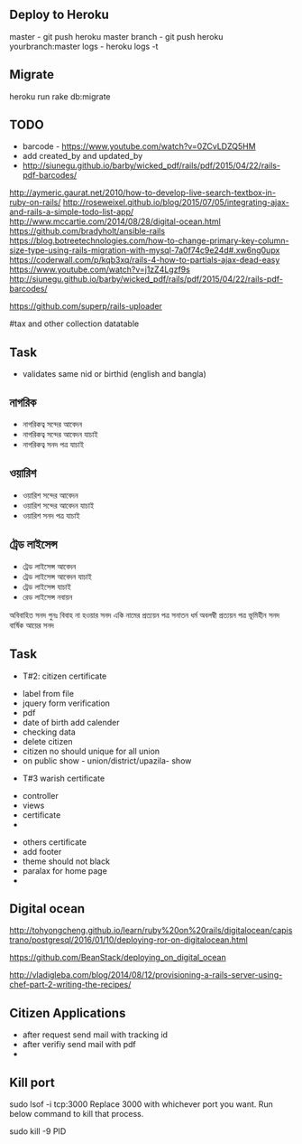 
Deploy to Heroku
------------------
master - git push heroku master
branch - git push heroku yourbranch:master
logs - heroku logs -t

Migrate
-------
heroku run rake db:migrate

TODO
-----------
* barcode - https://www.youtube.com/watch?v=0ZCvLDZQ5HM
* add created_by and updated_by
* http://siunegu.github.io/barby/wicked_pdf/rails/pdf/2015/04/22/rails-pdf-barcodes/

http://aymeric.gaurat.net/2010/how-to-develop-live-search-textbox-in-ruby-on-rails/
http://roseweixel.github.io/blog/2015/07/05/integrating-ajax-and-rails-a-simple-todo-list-app/
http://www.mccartie.com/2014/08/28/digital-ocean.html
https://github.com/bradyholt/ansible-rails
https://blog.botreetechnologies.com/how-to-change-primary-key-column-size-type-using-rails-migration-with-mysql-7a0f74c9e24d#.xw6ng0upx
https://coderwall.com/p/kqb3xq/rails-4-how-to-partials-ajax-dead-easy
https://www.youtube.com/watch?v=j1zZ4Lgzf9s
http://siunegu.github.io/barby/wicked_pdf/rails/pdf/2015/04/22/rails-pdf-barcodes/

https://github.com/superp/rails-uploader

#tax and other collection datatable

Task
-----
* validates same nid or birthid (english and bangla)

নাগরিক
--------
- নাগরিকত্ব সন্দের আবেদন
- নাগরিকত্ব সন্দের আবেদন যাচাই
- নাগরিকত্ব সনদ পত্র যাচাই

 ওয়ারিশ
 --------
- ওয়ারিশ সন্দের আবেদন
- ওয়ারিশ সন্দের আবেদন যাচাই
- ওয়ারিশ সনদ পত্র যাচাই

ট্রেড লাইসেন্স
-----------
- ট্রেড লাইসেন্স আবেদন
- ট্রেড লাইসেন্স আবেদন যাচাই
- ট্রেড লাইসেন্স যাচাই
- রেড লাইসেন্স নবায়ন

অবিবাহিত সনদ
পুনঃ বিবাহ না হওয়ার সনদ
একি  নামের প্রত্যয়ন পত্র
সনাতন ধর্ম অবলম্বী
প্রত্যয়ন পত্র
ভূমিহীন সনদ
বার্ষিক আয়ের সনদ

Task
-------
* T#2: citizen certificate
 - label from file
 - jquery form verification
 - pdf
 - date of birth add calender
 - checking data
 - delete citizen
 - citizen no should unique for all union
 - on public show - union/district/upazila- show
 
* T#3 warish certificate
 - controller
 - views
 - certificate
 - 
 
* others certificate
* add footer
* theme should not black
* paralax for home page
*

Digital ocean
--------------
http://tohyongcheng.github.io/learn/ruby%20on%20rails/digitalocean/capistrano/postgresql/2016/01/10/deploying-ror-on-digitalocean.html

https://github.com/BeanStack/deploying_on_digital_ocean

http://vladigleba.com/blog/2014/08/12/provisioning-a-rails-server-using-chef-part-2-writing-the-recipes/


Citizen Applications
--------------------
* after request send mail with tracking id
* after verifiy send mail with pdf
* 

Kill port
------

sudo lsof -i tcp:3000 
Replace 3000 with whichever port you want. Run below command to kill that process.

sudo kill -9 PID